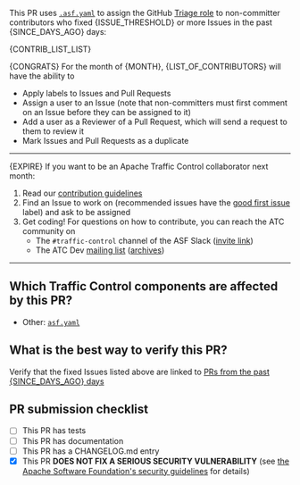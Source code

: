 <!--
Thank you for contributing! Please be sure to read our contribution guidelines: https://github.com/apache/trafficcontrol/blob/master/CONTRIBUTING.md
If this closes or relates to an existing issue, please reference it using one of the following:

Closes: #ISSUE
Related: #ISSUE

If this PR fixes a security vulnerability, DO NOT submit! Instead, contact
the Apache Traffic Control Security Team at security@trafficcontrol.apache.org and follow the
guidelines at https://apache.org/security regarding vulnerability disclosure.
-->
This PR uses [`.asf.yaml`](https://s.apache.org/asfyamltriage) to assign the GitHub [Triage role](https://docs.github.com/en/organizations/managing-access-to-your-organizations-repositories/repository-roles-for-an-organization#permissions-for-each-role) to non-committer contributors who fixed {ISSUE_THRESHOLD} or more Issues in the past {SINCE_DAYS_AGO} days:

{CONTRIB_LIST_LIST}

{CONGRATS} For the month of {MONTH}, {LIST_OF_CONTRIBUTORS} will have the ability to
* Apply labels to Issues and Pull Requests
* Assign a user to an Issue (note that non-committers must first comment on an Issue before they can be assigned to it)
* Add a user as a Reviewer of a Pull Request, which will send a request to them to review it
* Mark Issues and Pull Requests as a duplicate
<hr>
{EXPIRE} If you want to be an Apache Traffic Control collaborator next month:

1. Read our [contribution guidelines](https://github.com/apache/trafficcontrol/blob/master/CONTRIBUTING.md)
2. Find an Issue to work on (recommended issues have the [good first issue](https://github.com/apache/trafficcontrol/issues?q=is:issue+is:open+label:"good+first+issue"+no:assignee) label) and ask to be assigned
3. Get coding! For questions on how to contribute, you can reach the ATC community on
    - The `#traffic-control` channel of the ASF Slack ([invite link](https://s.apache.org/tc-slack-request))
    - The ATC Dev [mailing list](https://trafficcontrol.apache.org/mailing_lists) ([archives](https://lists.apache.org/list?dev@trafficcontrol.apache.org:lte=5y:))
<!-- **^ Add meaningful description above** --><hr>

## Which Traffic Control components are affected by this PR?
<!-- Please delete all components from this list that are NOT affected by this PR.
Feel free to add the name of a tool or script that is affected but not on the list.
-->
- Other: [`asf.yaml`](https://github.com/apache/trafficcontrol/blob/master/.asf.yaml)

## What is the best way to verify this PR?
<!-- Please include here ALL the steps necessary to test your PR.
If your PR has tests (and most should), provide the steps needed to run the tests.
If not, please provide step-by-step instructions to test the PR manually and explain why your PR does not need tests. -->
Verify that the fixed Issues listed above are linked to [PRs from the past {SINCE_DAYS_AGO} days](https://github.com/apache/trafficcontrol/pulls?q=is:pr+linked:issue+merged:{SINCE_DAY}..{TODAY})

## PR submission checklist
- [ ] This PR has tests <!-- If not, please delete this text and explain why this PR does not need tests. -->
- [ ] This PR has documentation <!-- If not, please delete this text and explain why this PR does not need documentation. -->
- [ ] This PR has a CHANGELOG.md entry <!-- A fix for a bug from an ATC release, an improvement, or a new feature should have a changelog entry. -->
- [x] This PR **DOES NOT FIX A SERIOUS SECURITY VULNERABILITY** (see [the Apache Software Foundation's security guidelines](https://apache.org/security) for details)

<!--
Licensed to the Apache Software Foundation (ASF) under one
or more contributor license agreements.  See the NOTICE file
distributed with this work for additional information
regarding copyright ownership.  The ASF licenses this file
to you under the Apache License, Version 2.0 (the
"License"); you may not use this file except in compliance
with the License.  You may obtain a copy of the License at

    http://www.apache.org/licenses/LICENSE-2.0

Unless required by applicable law or agreed to in writing,
software distributed under the License is distributed on an
"AS IS" BASIS, WITHOUT WARRANTIES OR CONDITIONS OF ANY
KIND, either express or implied.  See the License for the
specific language governing permissions and limitations
under the License.
-->
